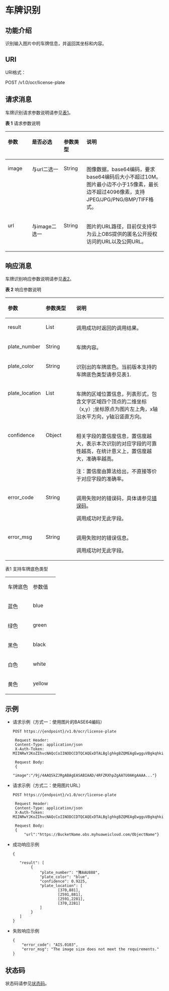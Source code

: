 # 车牌识别<a name="ocr_03_0040"></a>

## 功能介绍<a name="section187579344245"></a>

识别输入图片中的车牌信息，并返回其坐标和内容。

## URI<a name="zh-cn_topic_0085429073_section5596537"></a>

URI格式：

POST /v1.0/ocr/license-plate

## 请求消息<a name="zh-cn_topic_0085429073_section50368838"></a>

车牌识别请求参数说明请参见[表1](#zh-cn_topic_0085429073_table49879860151539)。

**表 1**  请求参数说明

<a name="zh-cn_topic_0085429073_table49879860151539"></a>
<table><thead align="left"><tr id="zh-cn_topic_0085429073_row953289151539"><th class="cellrowborder" valign="top" width="15.22%" id="mcps1.2.5.1.1"><p id="zh-cn_topic_0085429073_p10107569151539"><a name="zh-cn_topic_0085429073_p10107569151539"></a><a name="zh-cn_topic_0085429073_p10107569151539"></a>参数</p>
</th>
<th class="cellrowborder" valign="top" width="20.1%" id="mcps1.2.5.1.2"><p id="zh-cn_topic_0085429073_p13406737151539"><a name="zh-cn_topic_0085429073_p13406737151539"></a><a name="zh-cn_topic_0085429073_p13406737151539"></a>是否必选</p>
</th>
<th class="cellrowborder" valign="top" width="14.399999999999999%" id="mcps1.2.5.1.3"><p id="zh-cn_topic_0085429073_p12203922151539"><a name="zh-cn_topic_0085429073_p12203922151539"></a><a name="zh-cn_topic_0085429073_p12203922151539"></a>参数类型</p>
</th>
<th class="cellrowborder" valign="top" width="50.28%" id="mcps1.2.5.1.4"><p id="zh-cn_topic_0085429073_p48993627151539"><a name="zh-cn_topic_0085429073_p48993627151539"></a><a name="zh-cn_topic_0085429073_p48993627151539"></a>说明</p>
</th>
</tr>
</thead>
<tbody><tr id="zh-cn_topic_0085429073_row9060885151539"><td class="cellrowborder" valign="top" width="15.22%" headers="mcps1.2.5.1.1 "><p id="zh-cn_topic_0085429073_p62843112151539"><a name="zh-cn_topic_0085429073_p62843112151539"></a><a name="zh-cn_topic_0085429073_p62843112151539"></a>image</p>
</td>
<td class="cellrowborder" valign="top" width="20.1%" headers="mcps1.2.5.1.2 "><p id="zh-cn_topic_0085429073_p57127291151539"><a name="zh-cn_topic_0085429073_p57127291151539"></a><a name="zh-cn_topic_0085429073_p57127291151539"></a>与url二选一</p>
</td>
<td class="cellrowborder" valign="top" width="14.399999999999999%" headers="mcps1.2.5.1.3 "><p id="zh-cn_topic_0085429073_p63907830151539"><a name="zh-cn_topic_0085429073_p63907830151539"></a><a name="zh-cn_topic_0085429073_p63907830151539"></a>String</p>
</td>
<td class="cellrowborder" valign="top" width="50.28%" headers="mcps1.2.5.1.4 "><p id="zh-cn_topic_0085429073_p9151746151539"><a name="zh-cn_topic_0085429073_p9151746151539"></a><a name="zh-cn_topic_0085429073_p9151746151539"></a>图像数据，base64编码，要求base64编码后大小不超过10M。图片最小边不小于15像素，最长边不超过4096像素，支持JPEG/JPG/PNG/BMP/TIFF格式。</p>
</td>
</tr>
<tr id="zh-cn_topic_0085429073_row9018009195224"><td class="cellrowborder" valign="top" width="15.22%" headers="mcps1.2.5.1.1 "><p id="zh-cn_topic_0085429073_p14053218195224"><a name="zh-cn_topic_0085429073_p14053218195224"></a><a name="zh-cn_topic_0085429073_p14053218195224"></a>url</p>
</td>
<td class="cellrowborder" valign="top" width="20.1%" headers="mcps1.2.5.1.2 "><p id="zh-cn_topic_0085429073_p64568902195224"><a name="zh-cn_topic_0085429073_p64568902195224"></a><a name="zh-cn_topic_0085429073_p64568902195224"></a>与image二选一</p>
</td>
<td class="cellrowborder" valign="top" width="14.399999999999999%" headers="mcps1.2.5.1.3 "><p id="zh-cn_topic_0085429073_p62698574195224"><a name="zh-cn_topic_0085429073_p62698574195224"></a><a name="zh-cn_topic_0085429073_p62698574195224"></a>String</p>
</td>
<td class="cellrowborder" valign="top" width="50.28%" headers="mcps1.2.5.1.4 "><p id="zh-cn_topic_0085429073_p45419747195224"><a name="zh-cn_topic_0085429073_p45419747195224"></a><a name="zh-cn_topic_0085429073_p45419747195224"></a>图片的URL路径，目前仅支持华为云上OBS提供的匿名公开授权访问的URL以及公网URL。</p>
</td>
</tr>
</tbody>
</table>

## 响应消息<a name="zh-cn_topic_0085429073_section50666366"></a>

车牌识别响应参数说明请参见[表2](#zh-cn_topic_0085429073_table1843614326257)。

**表 2**  响应参数说明

<a name="zh-cn_topic_0085429073_table1843614326257"></a>
<table><thead align="left"><tr id="zh-cn_topic_0085429073_row048323222519"><th class="cellrowborder" valign="top" width="20.22222222222222%" id="mcps1.2.4.1.1"><p id="zh-cn_topic_0085429073_p204834324256"><a name="zh-cn_topic_0085429073_p204834324256"></a><a name="zh-cn_topic_0085429073_p204834324256"></a>参数</p>
</th>
<th class="cellrowborder" valign="top" width="19.707070707070706%" id="mcps1.2.4.1.2"><p id="zh-cn_topic_0085429073_p448323282517"><a name="zh-cn_topic_0085429073_p448323282517"></a><a name="zh-cn_topic_0085429073_p448323282517"></a>参数类型</p>
</th>
<th class="cellrowborder" valign="top" width="60.07070707070707%" id="mcps1.2.4.1.3"><p id="zh-cn_topic_0085429073_p848383218257"><a name="zh-cn_topic_0085429073_p848383218257"></a><a name="zh-cn_topic_0085429073_p848383218257"></a>说明</p>
</th>
</tr>
</thead>
<tbody><tr id="zh-cn_topic_0085429073_row1948383213253"><td class="cellrowborder" valign="top" width="20.22222222222222%" headers="mcps1.2.4.1.1 "><p id="zh-cn_topic_0085429073_p1548315321258"><a name="zh-cn_topic_0085429073_p1548315321258"></a><a name="zh-cn_topic_0085429073_p1548315321258"></a>result</p>
</td>
<td class="cellrowborder" valign="top" width="19.707070707070706%" headers="mcps1.2.4.1.2 "><p id="zh-cn_topic_0085429073_p548363292511"><a name="zh-cn_topic_0085429073_p548363292511"></a><a name="zh-cn_topic_0085429073_p548363292511"></a>List</p>
</td>
<td class="cellrowborder" valign="top" width="60.07070707070707%" headers="mcps1.2.4.1.3 "><p id="zh-cn_topic_0085429073_p1483103212259"><a name="zh-cn_topic_0085429073_p1483103212259"></a><a name="zh-cn_topic_0085429073_p1483103212259"></a>调用成功时返回的调用结果。</p>
<p id="zh-cn_topic_0085429073_p9483432142512"><a name="zh-cn_topic_0085429073_p9483432142512"></a><a name="zh-cn_topic_0085429073_p9483432142512"></a></p>
</td>
</tr>
<tr id="zh-cn_topic_0085429073_row104831732142519"><td class="cellrowborder" valign="top" width="20.22222222222222%" headers="mcps1.2.4.1.1 "><p id="p186767124510"><a name="p186767124510"></a><a name="p186767124510"></a>plate_number</p>
</td>
<td class="cellrowborder" valign="top" width="19.707070707070706%" headers="mcps1.2.4.1.2 "><p id="zh-cn_topic_0085429073_p19483163218254"><a name="zh-cn_topic_0085429073_p19483163218254"></a><a name="zh-cn_topic_0085429073_p19483163218254"></a>String</p>
</td>
<td class="cellrowborder" valign="top" width="60.07070707070707%" headers="mcps1.2.4.1.3 "><p id="zh-cn_topic_0085429073_p1048318325251"><a name="zh-cn_topic_0085429073_p1048318325251"></a><a name="zh-cn_topic_0085429073_p1048318325251"></a><span class="keyword" id="keyword192868131217"><a name="keyword192868131217"></a><a name="keyword192868131217"></a>车牌</span>内容。</p>
</td>
</tr>
<tr id="row1433491916588"><td class="cellrowborder" valign="top" width="20.22222222222222%" headers="mcps1.2.4.1.1 "><p id="p16555172018159"><a name="p16555172018159"></a><a name="p16555172018159"></a>plate_color</p>
</td>
<td class="cellrowborder" valign="top" width="19.707070707070706%" headers="mcps1.2.4.1.2 "><p id="p2055522041511"><a name="p2055522041511"></a><a name="p2055522041511"></a>String</p>
</td>
<td class="cellrowborder" valign="top" width="60.07070707070707%" headers="mcps1.2.4.1.3 "><p id="p11555820171512"><a name="p11555820171512"></a><a name="p11555820171512"></a>识别出的车牌底色。当前版本支持的车牌底色类型请参见表1.</p>
</td>
</tr>
<tr id="row1780713431156"><td class="cellrowborder" valign="top" width="20.22222222222222%" headers="mcps1.2.4.1.1 "><p id="p1597611573153"><a name="p1597611573153"></a><a name="p1597611573153"></a>plate_location</p>
</td>
<td class="cellrowborder" valign="top" width="19.707070707070706%" headers="mcps1.2.4.1.2 "><p id="p139761157161514"><a name="p139761157161514"></a><a name="p139761157161514"></a>List</p>
</td>
<td class="cellrowborder" valign="top" width="60.07070707070707%" headers="mcps1.2.4.1.3 "><p id="p797675781511"><a name="p797675781511"></a><a name="p797675781511"></a>车牌的区域位置信息，列表形式，包含文字区域四个顶点的二维坐标（x,y）;坐标原点为图片左上角，x轴沿水平方向，y轴沿竖直方向。</p>
</td>
</tr>
<tr id="row958135141514"><td class="cellrowborder" valign="top" width="20.22222222222222%" headers="mcps1.2.4.1.1 "><p id="p10772168191615"><a name="p10772168191615"></a><a name="p10772168191615"></a>confidence</p>
</td>
<td class="cellrowborder" valign="top" width="19.707070707070706%" headers="mcps1.2.4.1.2 "><p id="p15772887167"><a name="p15772887167"></a><a name="p15772887167"></a>Object</p>
</td>
<td class="cellrowborder" valign="top" width="60.07070707070707%" headers="mcps1.2.4.1.3 "><p id="p10222536161614"><a name="p10222536161614"></a><a name="p10222536161614"></a>相关字段的置信度信息，置信度越大，表示本次识别的对应字段的可靠性越高，在统计意义上，置信度越大，准确率越高。</p>
<p id="p147729815161"><a name="p147729815161"></a><a name="p147729815161"></a>注：置信度由算法给出，不直接等价于对应字段的准确率。</p>
</td>
</tr>
<tr id="zh-cn_topic_0085429073_row14483932112517"><td class="cellrowborder" valign="top" width="20.22222222222222%" headers="mcps1.2.4.1.1 "><p id="zh-cn_topic_0085429073_p1048383218255"><a name="zh-cn_topic_0085429073_p1048383218255"></a><a name="zh-cn_topic_0085429073_p1048383218255"></a>error_code</p>
</td>
<td class="cellrowborder" valign="top" width="19.707070707070706%" headers="mcps1.2.4.1.2 "><p id="zh-cn_topic_0085429073_p9483133282511"><a name="zh-cn_topic_0085429073_p9483133282511"></a><a name="zh-cn_topic_0085429073_p9483133282511"></a>String</p>
</td>
<td class="cellrowborder" valign="top" width="60.07070707070707%" headers="mcps1.2.4.1.3 "><p id="zh-cn_topic_0085429073_p74831320256"><a name="zh-cn_topic_0085429073_p74831320256"></a><a name="zh-cn_topic_0085429073_p74831320256"></a>调用失败时的错误码，具体请参见<a href="错误码.md">错误码</a>。</p>
<p id="zh-cn_topic_0085429073_p748313242513"><a name="zh-cn_topic_0085429073_p748313242513"></a><a name="zh-cn_topic_0085429073_p748313242513"></a>调用成功时无此字段。</p>
</td>
</tr>
<tr id="zh-cn_topic_0085429073_row348316323251"><td class="cellrowborder" valign="top" width="20.22222222222222%" headers="mcps1.2.4.1.1 "><p id="zh-cn_topic_0085429073_p10483153292517"><a name="zh-cn_topic_0085429073_p10483153292517"></a><a name="zh-cn_topic_0085429073_p10483153292517"></a>error_msg</p>
</td>
<td class="cellrowborder" valign="top" width="19.707070707070706%" headers="mcps1.2.4.1.2 "><p id="zh-cn_topic_0085429073_p5483932132513"><a name="zh-cn_topic_0085429073_p5483932132513"></a><a name="zh-cn_topic_0085429073_p5483932132513"></a>String</p>
</td>
<td class="cellrowborder" valign="top" width="60.07070707070707%" headers="mcps1.2.4.1.3 "><p id="zh-cn_topic_0085429073_p2483332122514"><a name="zh-cn_topic_0085429073_p2483332122514"></a><a name="zh-cn_topic_0085429073_p2483332122514"></a>调用失败时的错误信息。</p>
<p id="zh-cn_topic_0085429073_p1548333215259"><a name="zh-cn_topic_0085429073_p1548333215259"></a><a name="zh-cn_topic_0085429073_p1548333215259"></a>调用成功时无此字段。</p>
</td>
</tr>
</tbody>
</table>

表1 支持车牌底色类型

<a name="table113868508"></a>
<table><tbody><tr id="row1768963501"><td class="cellrowborder" valign="top" width="50%"><p id="p168126145018"><a name="p168126145018"></a><a name="p168126145018"></a>车牌底色</p>
</td>
<td class="cellrowborder" valign="top" width="50%"><p id="p96817615503"><a name="p96817615503"></a><a name="p96817615503"></a>参数值</p>
</td>
</tr>
<tr id="row168206115018"><td class="cellrowborder" valign="top" width="50%"><p id="p26896135014"><a name="p26896135014"></a><a name="p26896135014"></a>蓝色</p>
</td>
<td class="cellrowborder" valign="top" width="50%"><p id="p20684605017"><a name="p20684605017"></a><a name="p20684605017"></a>blue</p>
</td>
</tr>
<tr id="row1668146195017"><td class="cellrowborder" valign="top" width="50%"><p id="p1568061504"><a name="p1568061504"></a><a name="p1568061504"></a>绿色</p>
</td>
<td class="cellrowborder" valign="top" width="50%"><p id="p36836105018"><a name="p36836105018"></a><a name="p36836105018"></a>green</p>
</td>
</tr>
<tr id="row26816105013"><td class="cellrowborder" valign="top" width="50%"><p id="p2068460503"><a name="p2068460503"></a><a name="p2068460503"></a>黑色</p>
</td>
<td class="cellrowborder" valign="top" width="50%"><p id="p156811635010"><a name="p156811635010"></a><a name="p156811635010"></a>black</p>
</td>
</tr>
<tr id="row186813614508"><td class="cellrowborder" valign="top" width="50%"><p id="p168369505"><a name="p168369505"></a><a name="p168369505"></a>白色</p>
</td>
<td class="cellrowborder" valign="top" width="50%"><p id="p16684695014"><a name="p16684695014"></a><a name="p16684695014"></a>white</p>
</td>
</tr>
<tr id="row16815615012"><td class="cellrowborder" valign="top" width="50%"><p id="p126814613507"><a name="p126814613507"></a><a name="p126814613507"></a>黄色</p>
</td>
<td class="cellrowborder" valign="top" width="50%"><p id="p116876135013"><a name="p116876135013"></a><a name="p116876135013"></a>yellow</p>
</td>
</tr>
</tbody>
</table>

## 示例<a name="section3769142916516"></a>

-   请求示例（方式一：使用图片的BASE64编码）

    ```
    POST https://{endpoint}/v1.0/ocr/license-plate
        
     Request Header:   
     Content-Type: application/json   
     X-Auth-Token: MIINRwYJKoZIhvcNAQcCoIINODCCDTQCAQExDTALBglghkgBZQMEAgEwgguVBgkqhkiG...   
        
     Request Body:
     { 
        "image":"/9j/4AAQSkZJRgABAgEASABIAAD/4RFZRXhpZgAATU0AKgAAAA..."}
    ```


-   请求示例（方式二：使用图片URL）

    ```
    POST https://{endpoint}/v1.0/ocr/license-plate
        
     Request Header:   
     Content-Type: application/json
     X-Auth-Token:   MIINRwYJKoZIhvcNAQcCoIINODCCDTQCAQExDTALBglghkgBZQMEAgEwgguVBgkqhkiG...
        
     Request Body:
     {
         "url":"https://BucketName.obs.myhuaweicloud.com/ObjectName"}
    ```


-   成功响应示例

    ```
    { 
       
       "result": [
            {
                "plate_number": "豫AAU888", 
                "plate_color": "blue",
                "confidence": 0.9225, 
                "plate_location": [
                        [370,881],
                        [2591,881], 
                        [2591,2281],
                        [370,2281]
                ]
            }
       ] 
    }
    ```

-   失败响应示例

    ```
    {
        "error_code": "AIS.0103",
        "error_msg": "The image size does not meet the requirements."
    }
    ```


## 状态码<a name="zh-cn_topic_0085429073_section59700980145140"></a>

状态码请参见[状态码](状态码.md)。

